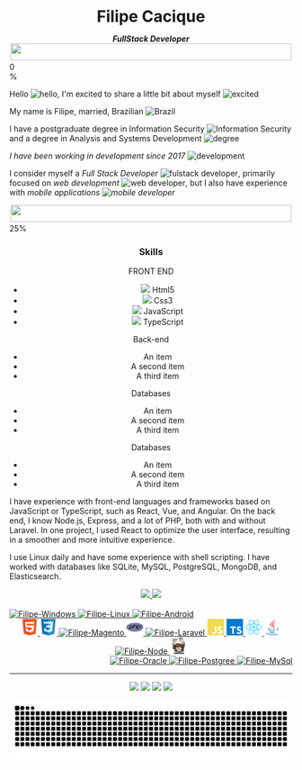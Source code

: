 <html lang="en">
<head>
    <meta charset="utf-8">
    <meta name="viewport" content="width=device-width, initial-scale=1">
    <title>Filipe Cacique's GitHub</title>
    <link href="https://cdn.jsdelivr.net/npm/bootstrap@5.3.3/dist/css/bootstrap.min.css" rel="stylesheet" integrity="sha384-QWTKZyjpPEjISv5WaRU9OFeRpok6YctnYmDr5pNlyT2bRjXh0JMhjY6hW+ALEwIH" crossorigin="anonymous">
</head>
<body>
<!-- Name and function -->
<div style="text-align: center">
    <h1 style="margin-bottom: 0px">Filipe Cacique</h1>
    <p style="margin-bottom: 0px"><i><b>FullStack Developer</b></i></p>
    <img height="30px" width="500px" src="https://img.icons8.com/?size=100&id=8s7dsu8m9Nm3&format=png&color=000000">
</div>

<div class="progress" role="progressbar" aria-label="Example with label" aria-valuenow="25" aria-valuemin="0" aria-valuemax="100">
  <div class="progress-bar bg-info" style="width: 0%">0%</div>
</div>

<!-- Apresentation -->
<div>
    <p>Hello <img alt="hello" height="20" src="https://img.icons8.com/?size=100&id=s8nHBERiClBo&format=png&color=000000"/>, I'm excited to share a little bit about myself
        <img alt="excited" height="20" src="https://img.icons8.com/?size=100&id=78156&format=png&color=000000"/>
    </p>
    <p>My name is Filipe, married, Brazilian
        <img alt="Brazil" height="20" src="https://img.icons8.com/?size=100&id=iHI2gDXCsMzH&format=png&color=000000"/>
    </p>
    <p>I have a postgraduate degree in Information Security <img alt="Information Security" height="20" src="https://img.icons8.com/?size=100&id=Kp3rKjBdoB5B&format=png&color=000000"/> and a degree in Analysis and Systems Development
        <img alt="degree" height="20" src="https://img.icons8.com/?size=100&id=12486&format=png&color=000000"/>
    </p>
    <p>
        <i>I have been working in development since 2017</i>
        <img alt="development" height="20" src="https://img.icons8.com/?size=100&id=12486&format=png&color=000000"/>
    </p>
     <p>
        I consider myself a <i>Full Stack Developer </i><img alt="fulstack developer" height="20" src="https://img.icons8.com/?size=100&id=6FxRig0bUdFH&format=png&color=000000"/>,
        primarily focused on <i>web development</i> <img alt="web developer" height="20" src="https://img.icons8.com/?size=100&id=BL0P1pWPWFHQ&format=png&color=000000"/>,
        but I also have experience with <i>mobile applications <img alt="mobile developer" height="20" src="https://img.icons8.com/?size=100&id=53299&format=png&color=000000"/></i>
    </p>
    <div style="text-align: center">
        <img height="30px" width="500px" src="https://img.icons8.com/?size=100&id=8s7dsu8m9Nm3&format=png&color=000000">
    </div>
</div>

<div class="progress" role="progressbar" aria-label="Example with label" aria-valuenow="25" aria-valuemin="0" aria-valuemax="100">
  <div class="progress-bar bg-info" style="width: 25%">25%</div>
</div>

<!-- Skills -->
<div class="container">
    <div class="row">
        <div class="col-sm-12 col-xs-12 col-md-12" style="text-align: center">
            <h3>
            Skills
            </h3>
        </div>
    </div>
    <div class="row" style="text-align: center">
        <div class="col mt-2">
            <div class="card"  style="text-align: center">
                <div class="card-header">
                    FRONT END
                </div>
                <ul class="list-group list-group-flush">
                    <li class="list-group-item">
                        <img height="25px" src="https://img.icons8.com/?size=100&id=20909&format=png&color=000000">
                        Html5
                    </li>
                    <li class="list-group-item">
                        <img height="25px" src="https://img.icons8.com/?size=100&id=21278&format=png&color=000000">
                        Css3
                    </li>
                    <li class="list-group-item">
                        <img height="25px" src="https://img.icons8.com/?size=100&id=108784&format=png&color=000000">
                        JavaScript
                    </li>
                    <li class="list-group-item">
                        <img height="25px" src="https://img.icons8.com/?size=100&id=wpZmKzk11AzJ&format=png&color=000000">
                        TypeScript
                    </li>
                </ul>
            </div>
        </div>
        <div class="col mt-2">
            <div class="card">
                <div class="card-header">
                    Back-end
                </div>
                <ul class="list-group list-group-flush">
                    <li class="list-group-item">An item</li>
                    <li class="list-group-item">A second item</li>
                    <li class="list-group-item">A third item</li>
                </ul>
            </div>
        </div>
        <div class="col mt-2">
            <div class="card">
                <div class="card-header">
                    Databases
                </div>
                <ul class="list-group list-group-flush">
                    <li class="list-group-item">An item</li>
                    <li class="list-group-item">A second item</li>
                    <li class="list-group-item">A third item</li>
                </ul>
            </div>
        </div>
        <div class="col mt-2">
            <div class="card">
                <div class="card-header">
                    Databases
                </div>
                <ul class="list-group list-group-flush">
                    <li class="list-group-item">An item</li>
                    <li class="list-group-item">A second item</li>
                    <li class="list-group-item">A third item</li>
                </ul>
            </div>
        </div>
    </div>
</div>

I have experience with front-end languages and frameworks based on JavaScript or TypeScript,
such as React, Vue, and Angular.
On the back end, I know Node.js, Express, and a lot of PHP, both with and without Laravel.
In one project, I used React to optimize the user interface,
resulting in a smoother and more intuitive experience.

I use Linux daily and have some experience with shell scripting.
I have worked with databases like SQLite, MySQL, PostgreSQL, MongoDB, and Elasticsearch.
</div>

<!-- Git Informations -->
<div style="text-align: center">
  <a href="https://github.com/CaciqueFilipe">
  <img height="180em" src="https://github-readme-stats.vercel.app/api?username=CaciqueFilipe&show_icons=true&theme=dark&include_all_commits=true&count_private=true"/>
  <img height="180em" src="https://github-readme-stats.vercel.app/api/top-langs/?username=CaciqueFilipe&layout=compact&langs_count=7&theme=tokyonight"/>
</div>

<div style="display: inline_block; text-align: center"><br>
  <div align="start">
    <img style="text-align: center" alt="Filipe-Windows" height="30" width="30" src="https://img.icons8.com/color/344/windows-10.png">
    <img style="text-align: center" alt="Filipe-Linux" height="30" width="30" src="https://img.icons8.com/color/344/linux--v2.png">
    <img style="text-align: center" alt="Filipe-Android" height="30" width="30" src="https://img.icons8.com/color/344/android-os.png">
  </div>
  <div style="text-align: center">
    <img style="text-align: center" alt="Filipe-HTML" height="30" width="30" src="https://raw.githubusercontent.com/devicons/devicon/master/icons/html5/html5-original.svg">
    <img style="text-align: center" alt="Filipe-CSS" height="30" width="30" src="https://raw.githubusercontent.com/devicons/devicon/master/icons/css3/css3-original.svg">
     <img style="text-align: center" alt="Filipe-Magento" height="30" width="30" src="https://cdn.jsdelivr.net/gh/devicons/devicon/icons/magento/magento-original.svg">
    <img style="text-align: center" alt="Filipe-Php" height="30" width="30" src="https://raw.githubusercontent.com/devicons/devicon/master/icons/php/php-original.svg">
     <img style="text-align: center" alt="Filipe-Laravel" height="30" width="30" src="https://upload.wikimedia.org/wikipedia/commons/thumb/9/9a/Laravel.svg/985px-Laravel.svg.png">
    <img style="text-align: center" alt="Filipe-Js" height="30" width="30" src="https://raw.githubusercontent.com/devicons/devicon/master/icons/javascript/javascript-plain.svg">
    <img style="text-align: center" alt="Filipe-Ts" height="30" width="30" src="https://raw.githubusercontent.com/devicons/devicon/master/icons/typescript/typescript-plain.svg">
    <img style="text-align: center" alt="Filipe-React" height="30" width="30" src="https://raw.githubusercontent.com/devicons/devicon/master/icons/react/react-original.svg">
     <img style="text-align: center" alt="Filipe-Java" height="30" width="30" src="https://raw.githubusercontent.com/devicons/devicon/master/icons/java/java-original.svg">
    <img style="text-align: center" alt="Filipe-Node" height="30" width="30" src="https://img.icons8.com/color/344/nodejs.png">
    <img style="text-align: center" alt="Filipe-Composer" height="30" width="30" src="https://raw.githubusercontent.com/devicons/devicon/master/icons/composer/composer-original.svg">
 
  </div>
  <div align="end">
    <img style="text-align: center" alt="Filipe-Oracle" height="30" width="30" src="https://img.icons8.com/color/344/oracle-logo.png">
    <img style="text-align: center" alt="Filipe-Postgree" height="30" width="30" src="https://img.icons8.com/color/344/postgreesql.png">
    <img style="text-align: center" alt="Filipe-MySql" height="30" width="30" src="https://img.icons8.com/color/344/maria-db.png">
    
  </div>
</div>
<hr/>
<!-- Contact -->
<div style="text-align: center"> 
  <a href="https://www.facebook.com/filipe.cacique" target="_blank"><img src="https://img.shields.io/badge/Facebook-FF0000?style=for-the-badge&logo=facebook&logoColor=white" target="_blank"></a>
  <a href="https://instagram.com/filipecacique" target="_blank"><img src="https://img.shields.io/badge/-Instagram-%23E4405F?style=for-the-badge&logo=instagram&logoColor=white" target="_blank"></a>
  <a href = "mailto:felipe.cacique@hotmail.com"><img src="https://img.shields.io/badge/-Gmail-%23333?style=for-the-badge&logo=gmail&logoColor=white" target="_blank"></a>
  <a href="https://br.linkedin.com/in/filipe-cacique-b25b97169" target="_blank"><img src="https://img.shields.io/badge/-LinkedIn-%230077B5?style=for-the-badge&logo=linkedin&logoColor=white" target="_blank"></a>
</div>
<!-- Snake Animation -->
<div style="text-align: center">

  ![Snake animation](https://github.com/CaciqueFilipe/snake-config/blob/main/snake.svg)

</div>
    </body>
</html>

